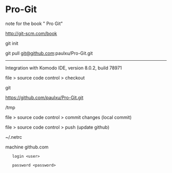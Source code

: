 Pro-Git
=======

note for the book " Pro Git"

http://git-scm.com/book

git init  

git pull git@github.com:paulxu/Pro-Git.git

-----
Integration with Komodo IDE, version 8.0.2, build 78971

file > source code control > checkout

git

https://github.com/paulxu/Pro-Git.git

/tmp

file > source code control > commit changes (local commit)


file > source code control > push (update github)

~/.netrc

machine github.com

       login <user>
       
       password <password>
